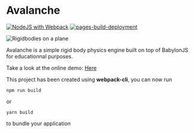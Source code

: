 # Avalanche

[![NodeJS with Webpack](https://github.com/BarthPaleologue/babylonjs-template/actions/workflows/webpack.yml/badge.svg)](https://github.com/BarthPaleologue/babylonjs-template/actions/workflows/webpack.yml)
[![pages-build-deployment](https://github.com/BarthPaleologue/Avalanche/actions/workflows/pages/pages-build-deployment/badge.svg)](https://github.com/BarthPaleologue/Avalanche/actions/workflows/pages/pages-build-deployment)

![Rigidbodies on a plane](https://miro.medium.com/v2/resize:fit:1400/format:webp/1*Cj0cIS5zmBYt2rRN1ho0Jw.png)

Avalanche is a simple rigid body physics engine built on top of BabylonJS for educationnal purposes.

Take a look at the online demo: [Here](https://barthpaleologue.github.io/Avalanche/dist/)

This project has been created using **webpack-cli**, you can now run

```
npm run build
```

or

```
yarn build
```

to bundle your application
